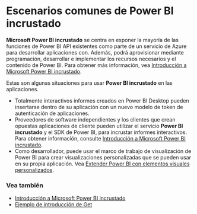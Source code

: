 <properties
   pageTitle="Escenarios comunes de Microsoft Power BI incrustado"
   description="Escenarios comunes de Microsoft Power BI incrustado"
   services="power-bi-embedded"
   documentationCenter=""
   authors="guyinacube"
   manager="erikre"
   editor=""
   tags=""/>
<tags
   ms.service="power-bi-embedded"
   ms.devlang="NA"
   ms.topic="article"
   ms.tgt_pltfrm="NA"
   ms.workload="powerbi"
   ms.date="10/04/2016"
   ms.author="asaxton"/>

# <a name="common-power-bi-embedded-scenarios"></a>Escenarios comunes de Power BI incrustado

**Microsoft Power BI incrustado** se centra en exponer la mayoría de las funciones de Power BI API existentes como parte de un servicio de Azure para desarrollar aplicaciones con.  Además, podrá aprovisionar mediante programación, desarrollar e implementar los recursos necesarios y el contenido de Power BI. Para obtener más información, vea [Introducción a Microsoft Power BI incrustado](power-bi-embedded-get-started.md).

Estas son algunas situaciones para usar **Power BI incrustado** en las aplicaciones.

- Totalmente interactivos informes creados en Power BI Desktop pueden insertarse dentro de su aplicación con un nuevo modelo de token de autenticación de aplicaciones.
- Proveedores de software independientes y los clientes que crean opuestas aplicaciones de cliente pueden utilizar el servicio **Power BI incrustado** y el SDK de Power BI, para incrustar informes interactivos. Para obtener información, consulte [Introducción a Microsoft Power BI incrustado](power-bi-embedded-get-started.md).
- Como desarrollador, puede usar el marco de trabajo de visualización de Power BI para crear visualizaciones personalizadas que se pueden usar en su propia aplicación. Vea [Extender Power BI con elementos visuales personalizados](https://powerbi.microsoft.com/custom-visuals/).

### <a name="see-also"></a>Vea también

- [Introducción a Microsoft Power BI incrustado](power-bi-embedded-get-started.md)
- [Ejemplo de introducción de Get](power-bi-embedded-get-started.md)
